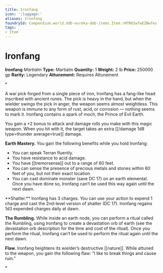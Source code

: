 ```yaml
---
title: Ironfang
icon: ':luggage:'
aliases: Ironfang
foundryId: Compendium.world.ddb-eureka-ddb-items.Item.rNTNO1wfwEZNwfes
tags:
- Item
---
```


# Ironfang

**Ironfang**
_Martialm_
**Type:** Martialm
**Quantity:** 1
**Weight:** 2 lb
**Price:** 250000 gp
**Rarity:** Legendary
**Attunement:** Requires Attunement

*<p>A war pick forged from a single piece of iron, Ironfang has a fang-like head inscribed with ancient runes. The pick is heavy in the hand, but when the wielder swings the pick in anger, the weapon seems almost weightless. This weapon is immune to any form of rust, acid, or corrosion — nothing seems to mark it. Ironfang contains a spark of moch, the Prince of Evil Earth.

You gain a +2 bonus to attack and damage rolls you make with this magic weapon. When you hit with it, the target takes an extra  [[/damage 1d8 type=thunder average=true]] damage.

**Earth Mastery.** You gain the following benefits while you hold Ironfang:</p>
* You can speak Terran fluently.
* You have resistance to acid damage.
* You have [[tremorsense]] out to a range of 60 feet.
* You can sense the presence of precious metals and stones within 60 feet of you, but not their exact location.
* You can cast dominate monster (save DC 17) on an earth elemental. Once you have done so, Ironfang can’t be used this way again until the next dawn.

<p>**Shatter.** Ironfang has 3 charges. You can use your action to expend 1 charge and cast the 2nd-level version of shatter (DC 17). Ironfang regains 1d3 expended charges daily at dawn.

**The Rumbling.** While inside an earth node, you can perform a ritual called the Rumbling, using Ironfang to create a devastation orb of earth (see the devastation orb description for the time and cost of the ritual). Once you perform the ritual, Ironfang can’t be used to perform the ritual again until the next dawn.

**Flaw.** Ironfang heightens its wielder’s destructive [[nature]]. While attuned to the weapon, you gain the following flaw: “I like to break things and cause ruin.”</p>*